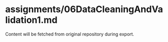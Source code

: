 # assignments/06DataCleaningAndValidation1.md

Content will be fetched from original repository during export.